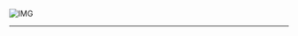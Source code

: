 ![IMG](https://github.com/k-arthik-r/Medix/assets/111432615/8ab041f5-cbab-44e7-85f5-ce4311920eb8)

------------------------------------
